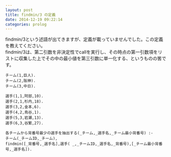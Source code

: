 ```yaml
---
layout: post
title: findmin/3 の定義
date: 2014-12-19 09:22:14
categories: prolog
---
```

<p>findmin/3という述語が出てきますが、定義が載っていませんでした。この定義を教えてください。<br>
findmin/3は、第二引数を非決定性でcallを実行し、その時点の第一引数項をリストに収集した上でその中の最小値を第三引数に単一化する、というものの筈です。</p>

```
チーム(1,巨人).  
チーム(2,阪神).  
チーム(3,中日).  

選手(1,1,阿部,10).   
選手(2,1,杉内,18).  
選手(3,2,金本,6).  
選手(4,2,鳥谷,1).  
選手(5,3,岩瀬,13).  
選手(6,3,谷繁,27).   

各チームから背番号最少の選手を抽出する(_チーム,_選手名,_チーム最小背番号) :-  
チーム(_チームID,_チーム),  
findmin([_背番号,_選手名],選手( _,_チームID,_選手名,_背番号),[_チーム最小背番号,_選手名]).  
```
